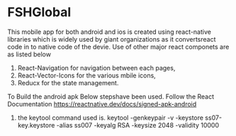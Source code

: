 # FSHGlobal
This mobile app for both android and ios is created using react-native libraries which is widely used by giant organizations
as it convertsreact code in to native code of the devie. Use of other major react componets are as listed below
1. React-Navigation for navigation between each pages,
2. React-Vector-Icons for the various mbile icons,
3. Reducx for the state management. 

To Build the android apk Below stepshave been used.
Follow the React Documentation
  https://reactnative.dev/docs/signed-apk-android
1. the keytool command used is. 
      keytool -genkeypair -v -keystore ss07-key.keystore -alias ss007 -keyalg RSA -keysize 2048 -validity 10000
     
     



